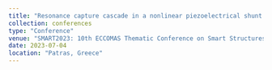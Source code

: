 ```yaml
---
title: "Resonance capture cascade in a nonlinear piezoelectrical shunt and a vibrating frame"
collection: conferences
type: "Conference"
venue: "SMART2023: 10th ECCOMAS Thematic Conference on Smart Structures and Materials"
date: 2023-07-04
location: "Patras, Greece"
---
```

